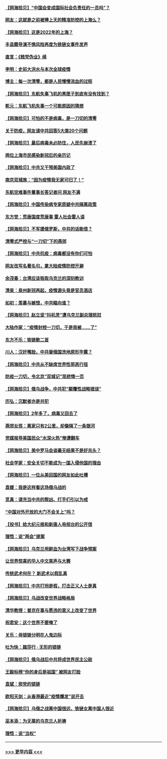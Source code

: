#### [【网海拾贝】“中国会变成国际社会负责任的一员吗”？](../pages/nsc993/n13680707.md?t=03291952) 
#### [网友：这就是之前被捧上天的精准防控的上海么？](../pages/nsc993/n13680287.md?t=03291952) 
#### [【网海拾贝】这是2022年的上海？](../pages/nsc993/n13678253.md?t=03291952) 
#### [丰县籍导演不惧风险再度为铁链女事件发声](../pages/nsc993/n13678215.md?t=03291952) 
#### [直言：《贱党伪业》续](../pages/nsc993/n13678056.md?t=03291952) 
#### [李明：史前大洪水与本次全球疫情](../pages/nsc993/n13677332.md?t=03291952) 
#### [博主：每一次清零，都是人民慢慢流血的过程](../pages/nsc993/n13676078.md?t=03291952) 
#### [【网海拾贝】东航失事飞机的黑匣子到底有没有找到？](../pages/nsc993/n13676034.md?t=03291952) 
#### [乾元：东航飞机失事一个可能原因的猜想](../pages/nsc993/n13675834.md?t=03291952) 
#### [【网海拾贝】可怕的不是病毒，是一刀切的清零](../pages/nsc993/n13674403.md?t=03291952) 
#### [关于防疫，网友请中共回答5大类20个问题](../pages/nsc993/n13674318.md?t=03291952) 
#### [【网海拾贝】最后病毒未必防住，人民先崩溃了](../pages/nsc993/n13672307.md?t=03291952) 
#### [两位上海市民感染新冠后的亲历记](../pages/nsc993/n13672217.md?t=03291952) 
#### [【网海拾贝】中共又干预美国内政了](../pages/nsc993/n13669564.md?t=03291952) 
#### [南京双城族：“因为疫情我无家可归了！”](../pages/nsc993/n13669511.md?t=03291952) 
#### [东航空难事件董事长答记者问 网友不满](../pages/nsc993/n13669436.md?t=03291952) 
#### [【网海拾贝】中国传染病专家质疑中共隔离政策](../pages/nsc993/n13667190.md?t=03291952) 
#### [东方觉：荒唐国度荒唐事 雷人社会雷人语](../pages/nsc993/n13666926.md?t=03291952) 
#### [【网海拾贝】不军援俄罗斯，中共的话能信？](../pages/nsc993/n13664594.md?t=03291952) 
#### [清零式严控与“一刀切”下的燕郊](../pages/nsc993/n13664450.md?t=03291952) 
#### [【网海拾贝】中共抗疫：病毒都没有你们可怕](../pages/nsc993/n13662063.md?t=03291952) 
#### [网友改写名著名句，拿大陆疫情防控开涮](../pages/nsc993/n13661999.md?t=03291952) 
#### [余茂春：台湾应该吸取乌克兰的深刻教训](../pages/nsc993/n13661829.md?t=03291952) 
#### [清泉：泉州新冠再起，疫情源头竟是官员酒店](../pages/nsc993/n13660898.md?t=03291952) 
#### [如初：羡慕与嫉恨，中共瞄向谁？](../pages/nsc993/n13660773.md?t=03291952) 
#### [【网海拾贝】赵立坚“抖机灵”遭乌克兰副总理怒怼](../pages/nsc993/n13659660.md?t=03291952) 
#### [大陆作家：“疫情封控一刀切，于是我被……了”](../pages/nsc993/n13659323.md?t=03291952) 
#### [东方不乐：铁链歌二首](../pages/nsc993/n13659123.md?t=03291952) 
#### [川人：汉奸嘴脸，中共替俄国洗地原形毕露？](../pages/nsc993/n13657995.md?t=03291952) 
#### [【网海拾贝】中共从不缺席世界性邪恶行径](../pages/nsc993/n13657799.md?t=03291952) 
#### [防疫一刀切，令北京“双城记”现悲情一页](../pages/nsc993/n13657746.md?t=03291952) 
#### [【网海拾贝】俄乌战争，中共犯“颠覆性战略错误”](../pages/nsc993/n13655760.md?t=03291952) 
#### [历弘：沉默者亦是共犯](../pages/nsc993/n13652799.md?t=03291952) 
#### [【网海拾贝】2年多了，病毒又回去了](../pages/nsc993/n13652629.md?t=03291952) 
#### [燕郊女孩：离家只有2公里，却像隔了一条银河](../pages/nsc993/n13652450.md?t=03291952) 
#### [党媒报导美国民众“水深火热”惨遭翻车](../pages/nsc993/n13649966.md?t=03291952) 
#### [【网海拾贝】美中罗马会谈毫无结果不是好兆头？](../pages/nsc993/n13649860.md?t=03291952) 
#### [社会学家：安全关切不能成为一国入侵他国的理由](../pages/nsc993/n13649744.md?t=03291952) 
#### [【网海拾贝】一位从美回国的网友如此吐槽](../pages/nsc993/n13647381.md?t=03291952) 
#### [袁媛：我是这样看这场俄乌战的](../pages/nsc993/n13644892.md?t=03291952) 
#### [觅真：请充当中共的帮凶、打手们引以为戒](../pages/nsc993/n13644228.md?t=03291952) 
#### [“中国对外开放的大门不会关上”吗？](../pages/nsc993/n13644191.md?t=03291952) 
#### [【投书】给大纪元报和新唐人电视台的公开信](../pages/nsc993/n13644124.md?t=03291952) 
#### [理悟：说“两会”提案](../pages/nsc993/n13643927.md?t=03291952) 
#### [【网海拾贝】乌克兰用鲜血为台湾写下战争预案](../pages/nsc993/n13643578.md?t=03291952) 
#### [让世界惊喜的华人中文美声与大赛](../pages/nsc993/n13641647.md?t=03291952) 
#### [传统武术何在？ 新武术以假乱真](../pages/nsc993/n13641615.md?t=03291952) 
#### [【网海拾贝】中共打拐是假，打击正义人士是真](../pages/nsc993/n13641238.md?t=03291952) 
#### [【网海拾贝】乌战改变世界战略格局](../pages/nsc993/n13639171.md?t=03291952) 
#### [清华教授：普京在事与愿违的意义上改变了世界](../pages/nsc993/n13639019.md?t=03291952) 
#### [祝君安：这个世界不要俺了](../pages/nsc993/n13638903.md?t=03291952) 
#### [关乐：母锁链分明在人鬼边际](../pages/nsc993/n13637601.md?t=03291952) 
#### [吐为快：踏莎行 · 无形的锁链](../pages/nsc993/n13637555.md?t=03291952) 
#### [【网海拾贝】俄乌战后中共将成世界民主公敌](../pages/nsc993/n13636363.md?t=03291952) 
#### [王毅标榜“你的身后是祖国” 被网友打脸](../pages/nsc993/n13636270.md?t=03291952) 
#### [袁斌：邪党的锁链](../pages/nsc993/n13636247.md?t=03291952) 
#### [欧阳天剑：从香港最近“疫情爆发”说开去](../pages/nsc993/n13633182.md?t=03291952) 
#### [【网海拾贝】乌俄之战离中国很远，铁链女离中国人很近](../pages/nsc993/n13630325.md?t=03291952) 
#### [巫本添：为无辜的乌克兰人祈祷](../pages/nsc993/n13629307.md?t=03291952) 
#### [理悟：说“当权”](../pages/nsc993/n13629223.md?t=03291952) 

----
#### [ >>> 更早内容 <<< ](../indexes/nsc993-earlier.md)
